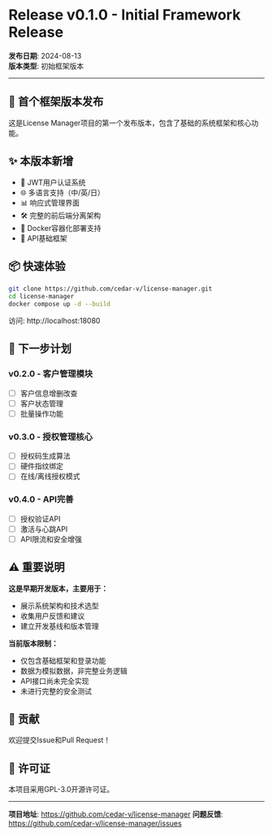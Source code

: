 # Release v0.1.0 - Initial Framework Release

**发布日期**: 2024-08-13  
**版本类型**: 初始框架版本

---

## 🎉 首个框架版本发布

这是License Manager项目的第一个发布版本，包含了基础的系统框架和核心功能。

## ✨ 本版本新增

- 🔐 JWT用户认证系统
- 🌐 多语言支持（中/英/日）  
- 📊 响应式管理界面
- 🛠️ 完整的前后端分离架构
- 🐳 Docker容器化部署支持
- 📝 API基础框架

## 📦 快速体验

```bash
git clone https://github.com/cedar-v/license-manager.git
cd license-manager
docker compose up -d --build
```

访问: http://localhost:18080

## 🔮 下一步计划

### v0.2.0 - 客户管理模块
- [ ] 客户信息增删改查
- [ ] 客户状态管理
- [ ] 批量操作功能

### v0.3.0 - 授权管理核心
- [ ] 授权码生成算法
- [ ] 硬件指纹绑定
- [ ] 在线/离线授权模式

### v0.4.0 - API完善
- [ ] 授权验证API
- [ ] 激活与心跳API
- [ ] API限流和安全增强

## ⚠️ 重要说明

**这是早期开发版本，主要用于：**
- 展示系统架构和技术选型
- 收集用户反馈和建议
- 建立开发基线和版本管理

**当前版本限制：**
- 仅包含基础框架和登录功能
- 数据为模拟数据，非完整业务逻辑
- API接口尚未完全实现
- 未进行完整的安全测试

## 🤝 贡献

欢迎提交Issue和Pull Request！

## 📄 许可证

本项目采用GPL-3.0开源许可证。

---

**项目地址**: https://github.com/cedar-v/license-manager
**问题反馈**: https://github.com/cedar-v/license-manager/issues
